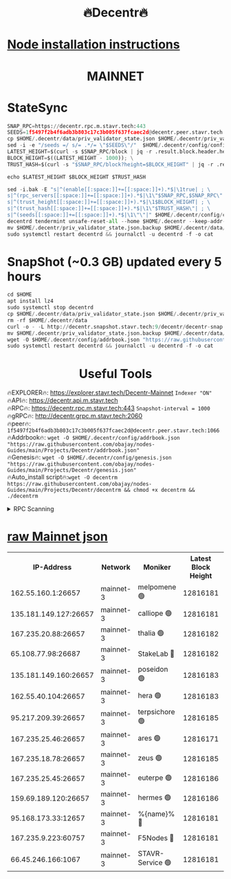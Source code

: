 <h1 align="center"> 🔥Decentr🔥</h1>

[Node installation instructions](https://github.com/obajay/nodes-Guides/tree/main/Projects/Decentr)
=
<h1 align="center"> MAINNET</h1>

# StateSync
```python
SNAP_RPC=https://decentr.rpc.m.stavr.tech:443
SEEDS=1f5497f2b4f6adb3b803c17c3b005f637fcaec2d@decentr.peer.stavr.tech:1066
cp $HOME/.decentr/data/priv_validator_state.json $HOME/.decentr/priv_validator_state.json.backup
sed -i -e "/seeds =/ s/= .*/= \"$SEEDS\"/"  $HOME/.decentr/config/config.toml
LATEST_HEIGHT=$(curl -s $SNAP_RPC/block | jq -r .result.block.header.height); \
BLOCK_HEIGHT=$((LATEST_HEIGHT - 1000)); \
TRUST_HASH=$(curl -s "$SNAP_RPC/block?height=$BLOCK_HEIGHT" | jq -r .result.block_id.hash)

echo $LATEST_HEIGHT $BLOCK_HEIGHT $TRUST_HASH

sed -i.bak -E "s|^(enable[[:space:]]+=[[:space:]]+).*$|\1true| ; \
s|^(rpc_servers[[:space:]]+=[[:space:]]+).*$|\1\"$SNAP_RPC,$SNAP_RPC\"| ; \
s|^(trust_height[[:space:]]+=[[:space:]]+).*$|\1$BLOCK_HEIGHT| ; \
s|^(trust_hash[[:space:]]+=[[:space:]]+).*$|\1\"$TRUST_HASH\"| ; \
s|^(seeds[[:space:]]+=[[:space:]]+).*$|\1\"\"|" $HOME/.decentr/config/config.toml
decentrd tendermint unsafe-reset-all --home $HOME/.decentr --keep-addr-book
mv $HOME/.decentr/priv_validator_state.json.backup $HOME/.decentr/data/priv_validator_state.json
sudo systemctl restart decentrd && journalctl -u decentrd -f -o cat
```
# SnapShot (~0.3 GB) updated every 5 hours
```python
cd $HOME
apt install lz4
sudo systemctl stop decentrd
cp $HOME/.decentr/data/priv_validator_state.json $HOME/.decentr/priv_validator_state.json.backup
rm -rf $HOME/.decentr/data
curl -o - -L http://decentr.snapshot.stavr.tech:9/decentr/decentr-snap.tar.lz4 | lz4 -c -d - | tar -x -C $HOME/.decentr --strip-components 2
mv $HOME/.decentr/priv_validator_state.json.backup $HOME/.decentr/data/priv_validator_state.json
wget -O $HOME/.decentr/config/addrbook.json "https://raw.githubusercontent.com/obajay/nodes-Guides/main/Projects/Decentr/addrbook.json"
sudo systemctl restart decentrd && journalctl -u decentrd -f -o cat
```

 <h1 align="center"> Useful Tools</h1>

🔥EXPLORER🔥:     https://explorer.stavr.tech/Decentr-Mainnet        `Indexer "ON"` \
🔥API🔥:          https://decentr.api.m.stavr.tech \
🔥RPC🔥:          https://decentr.rpc.m.stavr.tech:443              `Snapshot-interval = 1000` \
🔥gRPC🔥:         http://decentr.grpc.m.stavr.tech:2060 \
🔥peer🔥:         `1f5497f2b4f6adb3b803c17c3b005f637fcaec2d@decentr.peer.stavr.tech:1066` \
🔥Addrbook🔥:  `wget -O $HOME/.decentr/config/addrbook.json "https://raw.githubusercontent.com/obajay/nodes-Guides/main/Projects/Decentr/addrbook.json"` \
🔥Genesis🔥:  `wget -O $HOME/.decentr/config/genesis.json "https://raw.githubusercontent.com/obajay/nodes-Guides/main/Projects/Decentr/genesis.json"` \
🔥Auto_install script🔥:`wget -O decentrm https://raw.githubusercontent.com/obajay/nodes-Guides/main/Projects/Decentr/decentrm && chmod +x decentrm && ./decentrm`

<details>
<summary>RPC Scanning</summary>

<h2 align="center"> We scan nodes in real time every 4 hours. And we provide the final result of RPC endpoints.
We cannot influence the operation of these nodes in any way. </h2>


```python
If Voting Power is higher than 0 --> then the Node is a validator of the network and may be subject to attack and be a potential threat to the chain.
```
```python
We marked such validators with a red symbol
```

</details>

[raw Mainnet json](https://rpc-check.decentrm.stavr.tech/decentrm/rpc-decentrm-result.json)
=



<table><tr><th>IP-Address</th><th>Network</th><th>Moniker</th><th>Latest Block Height</th><th>Earliest Block Height</th><th>Catching Up</th><th>Tx Index</th><th>Voting Power</th><th>Scan Time</th></tr><tr><td>162.55.160.1:26657</td><td>mainnet-3</td><td>melpomene 🟢</td><td>12816181</td><td>1688950</td><td>False</td><td>on</td><td>0</td><td>2024-02-09T20:22:44.134610516UTC</td></tr><tr><td>135.181.149.127:26657</td><td>mainnet-3</td><td>calliope 🟢</td><td>12816181</td><td>1688950</td><td>False</td><td>on</td><td>0</td><td>2024-02-09T20:22:46.571327766UTC</td></tr><tr><td>167.235.20.88:26657</td><td>mainnet-3</td><td>thalia 🟢</td><td>12816182</td><td>1688950</td><td>False</td><td>on</td><td>0</td><td>2024-02-09T20:22:52.360230554UTC</td></tr><tr><td>65.108.77.98:26687</td><td>mainnet-3</td><td>StakeLab 🔴</td><td>12816182</td><td>1688950</td><td>False</td><td>on</td><td>5655254</td><td>2024-02-09T20:22:52.776930840UTC</td></tr><tr><td>135.181.149.160:26657</td><td>mainnet-3</td><td>poseidon 🟢</td><td>12816183</td><td>1688950</td><td>False</td><td>on</td><td>0</td><td>2024-02-09T20:22:57.596854542UTC</td></tr><tr><td>162.55.40.104:26657</td><td>mainnet-3</td><td>hera 🟢</td><td>12816183</td><td>1688950</td><td>False</td><td>on</td><td>0</td><td>2024-02-09T20:22:59.970686529UTC</td></tr><tr><td>95.217.209.39:26657</td><td>mainnet-3</td><td>terpsichore 🟢</td><td>12816185</td><td>1688950</td><td>False</td><td>on</td><td>0</td><td>2024-02-09T20:23:06.507287333UTC</td></tr><tr><td>167.235.25.46:26657</td><td>mainnet-3</td><td>ares 🟢</td><td>12816171</td><td>1688950</td><td>False</td><td>on</td><td>0</td><td>2024-02-09T20:23:08.775528703UTC</td></tr><tr><td>167.235.18.78:26657</td><td>mainnet-3</td><td>zeus 🟢</td><td>12816185</td><td>1688950</td><td>False</td><td>on</td><td>0</td><td>2024-02-09T20:23:11.199198468UTC</td></tr><tr><td>167.235.25.45:26657</td><td>mainnet-3</td><td>euterpe 🟢</td><td>12816186</td><td>1688950</td><td>False</td><td>on</td><td>0</td><td>2024-02-09T20:23:13.483604263UTC</td></tr><tr><td>159.69.189.120:26657</td><td>mainnet-3</td><td>hermes 🟢</td><td>12816186</td><td>1688950</td><td>False</td><td>on</td><td>0</td><td>2024-02-09T20:23:15.815389086UTC</td></tr><tr><td>95.168.173.33:12657</td><td>mainnet-3</td><td>%{name}% 🔴</td><td>12816181</td><td>8964001</td><td>False</td><td>on</td><td>4263438</td><td>2024-02-09T20:22:47.711490902UTC</td></tr><tr><td>167.235.9.223:60757</td><td>mainnet-3</td><td>F5Nodes 🔴</td><td>12816181</td><td>12380001</td><td>False</td><td>off</td><td>562</td><td>2024-02-09T20:22:47.982035650UTC</td></tr><tr><td>66.45.246.166:1067</td><td>mainnet-3</td><td>STAVR-Service 🟢</td><td>12816181</td><td>12815001</td><td>False</td><td>on</td><td>0</td><td>2024-02-09T20:22:47.167481464UTC</td></tr></table>
